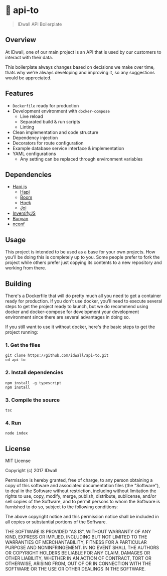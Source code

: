 # 📢 api-to
> IDwall API Boilerplate

## Overview

At IDwall, one of our main project is an API that is used by our customers to interact with their data.

This boilerplate always changes based on decisions we make over time, thats why we're always developing and improving it, so any suggestions would be appreciated.

## Features

- `Dockerfile` ready for production
- Development environment with `docker-compose`
    - Live reload
    - Separated build & run scripts
    - Linting
- Clean implementation and code structure
- Dependency injection
- Decorators for route configuration
- Example database service interface & implementation
- YAML configurations
    - Any setting can be replaced through environment variables

## Dependencies

- [Hapi.js](https://hapijs.com/)
    - [Hapi](https://github.com/hapijs/hapi)
    - [Boom](https://github.com/hapijs/boom)
    - [Hoek](https://github.com/hapijs/hoek)
    - [Joi](https://github.com/hapijs/joi)
- [InversifyJS](https://github.com/inversify/InversifyJS)
- [Bunyan](https://github.com/trentm/node-bunyan)
- [nconf](https://github.com/indexzero/nconf)

## Usage

This project is intended to be used as a base for your own projects. How you'll be doing this is completely up to you. Some people prefer to fork the project while others prefer just copying its contents to a new repository and working from there.

## Building

There's a Dockerfile that will do pretty much all you need to get a container ready for production. If you don't use docker, you'll need to execute several steps to get the project ready to launch, but we do recommend using docker and docker-compose for development your development environment since there are several advantages in doing so.

If you still want to use it without docker, here's the basic steps to get the project running:

### 1. Get the files

```
git clone https://github.com/idwall/api-to.git
cd api-to
```

### 2. Install dependencies

```
npm install -g typescript
npm install
```

### 3. Compile the source

```
tsc
```

### 4. Run

```
node index
```

## License

MIT License

Copyright (c) 2017 IDwall

Permission is hereby granted, free of charge, to any person obtaining a copy
of this software and associated documentation files (the "Software"), to deal
in the Software without restriction, including without limitation the rights
to use, copy, modify, merge, publish, distribute, sublicense, and/or sell
copies of the Software, and to permit persons to whom the Software is
furnished to do so, subject to the following conditions:

The above copyright notice and this permission notice shall be included in all
copies or substantial portions of the Software.

THE SOFTWARE IS PROVIDED "AS IS", WITHOUT WARRANTY OF ANY KIND, EXPRESS OR
IMPLIED, INCLUDING BUT NOT LIMITED TO THE WARRANTIES OF MERCHANTABILITY,
FITNESS FOR A PARTICULAR PURPOSE AND NONINFRINGEMENT. IN NO EVENT SHALL THE
AUTHORS OR COPYRIGHT HOLDERS BE LIABLE FOR ANY CLAIM, DAMAGES OR OTHER
LIABILITY, WHETHER IN AN ACTION OF CONTRACT, TORT OR OTHERWISE, ARISING FROM,
OUT OF OR IN CONNECTION WITH THE SOFTWARE OR THE USE OR OTHER DEALINGS IN THE
SOFTWARE.
